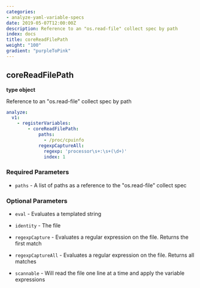 ```yaml
---
categories:
- analyze-yaml-variable-specs
date: 2019-05-07T12:00:00Z
description: Reference to an "os.read-file" collect spec by path
index: docs
title: coreReadFilePath
weight: "100"
gradient: "purpleToPink"
---
```


## coreReadFilePath

**type object**

Reference to an "os.read-file" collect spec by path


```yaml
analyze:
  v1:
    - registerVariables:
        - coreReadFilePath:
            paths:
              - /proc/cpuinfo
            regexpCaptureAll:
              regexp: 'processor\s+:\s+(\d+)'
              index: 1
```


### Required Parameters


- `paths` - A list of paths as a reference to the "os.read-file" collect spec



### Optional Parameters


- `eval` - Evaluates a templated string


- `identity` - The file


- `regexpCapture` - Evaluates a regular expression on the file. Returns the first match


- `regexpCaptureAll` - Evaluates a regular expression on the file. Returns all matches


- `scannable` - Will read the file one line at a time and apply the variable expressions
